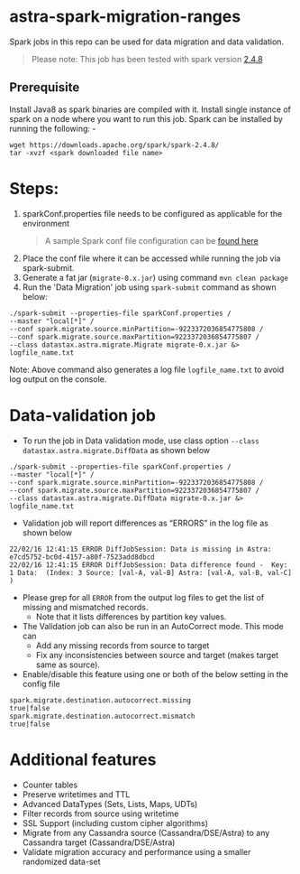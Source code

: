 # astra-spark-migration-ranges

Spark jobs in this repo can be used for data migration and data validation.

> Please note: This job has been tested with spark version [2.4.8](https://downloads.apache.org/spark/spark-2.4.8/)

## Prerequisite

Install Java8 as spark binaries are compiled with it.
Install single instance of spark on a node where you want to run this job. Spark can be installed by running the following: -

```
wget https://downloads.apache.org/spark/spark-2.4.8/
tar -xvzf <spark downloaded file name>
```

# Steps:

1. sparkConf.properties file needs to be configured as applicable for the environment
   > A sample Spark conf file configuration can be [found here](./src/resources/sparkConf.properties)
2. Place the conf file where it can be accessed while running the job via spark-submit.
3. Generate a fat jar (`migrate-0.x.jar`) using command `mvn clean package`
4. Run the 'Data Migration' job using `spark-submit` command as shown below:

```
./spark-submit --properties-file sparkConf.properties /
--master "local[*]" /
--conf spark.migrate.source.minPartition=-9223372036854775808 /
--conf spark.migrate.source.maxPartition=9223372036854775807 /
--class datastax.astra.migrate.Migrate migrate-0.x.jar &> logfile_name.txt
```

Note: Above command also generates a log file `logfile_name.txt` to avoid log output on the console.


# Data-validation job

- To run the job in Data validation mode, use class option `--class datastax.astra.migrate.DiffData` as shown below

```
./spark-submit --properties-file sparkConf.properties /
--master "local[*]" /
--conf spark.migrate.source.minPartition=-9223372036854775808 /
--conf spark.migrate.source.maxPartition=9223372036854775807 /
--class datastax.astra.migrate.DiffData migrate-0.x.jar &> logfile_name.txt
```

- Validation job will report differences as “ERRORS” in the log file as shown below

```
22/02/16 12:41:15 ERROR DiffJobSession: Data is missing in Astra: e7cd5752-bc0d-4157-a80f-7523add8dbcd
22/02/16 12:41:15 ERROR DiffJobSession: Data difference found -  Key: 1 Data:  (Index: 3 Source: [val-A, val-B] Astra: [val-A, val-B, val-C] )
```

- Please grep for all `ERROR` from the output log files to get the list of missing and mismatched records.
  - Note that it lists differences by partition key values.
- The Validation job can also be run in an AutoCorrect mode. This mode can
  - Add any missing records from source to target
  - Fix any inconsistencies between source and target (makes target same as source). 
- Enable/disable this feature using one or both of the below setting in the config file

```
spark.migrate.destination.autocorrect.missing                   true|false
spark.migrate.destination.autocorrect.mismatch                  true|false
```

# Additional features
- Counter tables
- Preserve writetimes and TTL
- Advanced DataTypes (Sets, Lists, Maps, UDTs)
- Filter records from source using writetime
- SSL Support (including custom cipher algorithms)
- Migrate from any Cassandra source (Cassandra/DSE/Astra) to any Cassandra target (Cassandra/DSE/Astra)
- Validate migration accuracy and performance using a smaller randomized data-set
